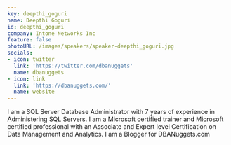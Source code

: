 ```yaml
---
key: deepthi_goguri
name: Deepthi Goguri
id: deepthi_goguri
company: Intone Networks Inc
feature: false
photoURL: /images/speakers/speaker-deepthi_goguri.jpg
socials:
- icon: twitter
  link: 'https://twitter.com/dbanuggets'
  name: dbanuggets
- icon: link
  link: 'https://dbanuggets.com/'
  name: website 
---
```

I am a SQL Server Database Administrator with 7 years of experience in Administering SQL Servers. I am a Microsoft certified trainer and Microsoft certified professional with an Associate and Expert level Certification on Data Management and Analytics. I am a Blogger for DBANuggets.com
